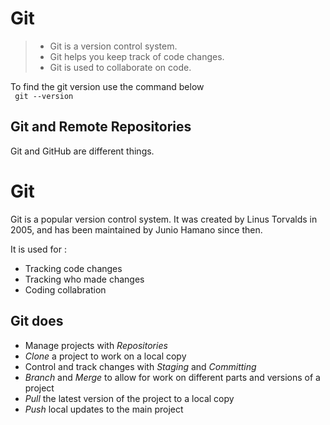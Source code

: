 # Git

>  * Git is a version control system.
>  * Git helps you keep track of code changes.
>  * Git is used to collaborate on code.

To find the git version use the command below  
``` git --version```
## Git and Remote Repositories

Git and GitHub are different things.

# Git

Git is a popular version control system. It was created by Linus Torvalds in 2005, and has been maintained by Junio Hamano since then.

It is used for :
* Tracking code changes
* Tracking who made changes
* Coding collabration

## Git does

* Manage projects with *Repositories*
* *Clone* a project to work on a local copy
* Control and track changes with *Staging* and *Committing*
* *Branch* and *Merge* to allow for work on different parts and versions of a project
* *Pull* the latest version of the project to a local copy
* *Push* local updates to the main project
